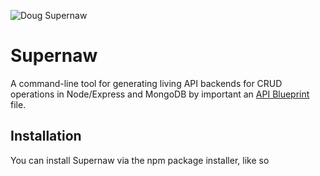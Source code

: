 ![Doug Supernaw](http://dougsupernaw.org/wp-content/gallery/galler1/doug_1_pg.jpg) 

# Supernaw

A command-line tool for generating living API backends for CRUD operations in Node/Express and MongoDB by important an [API Blueprint](http://www.apiblueprint.org/ "API Blueprint") file.

## Installation

You can install Supernaw via the npm package installer, like so

```npm install supernaw
